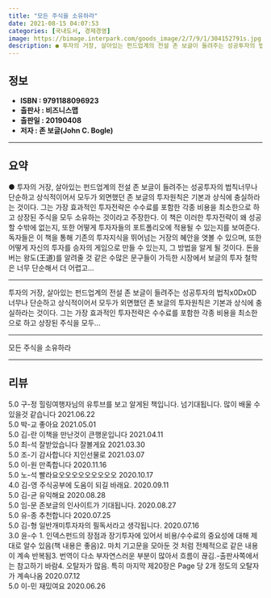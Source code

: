 ```yaml
---
title: "모든 주식을 소유하라"
date: 2021-08-15 04:07:53
categories: [국내도서, 경제경영]
image: https://bimage.interpark.com/goods_image/2/7/9/1/304152791s.jpg
description: ● 투자의 거장, 살아있는 펀드업계의 전설 존 보글이 들려주는 성공투자의 법칙너무나 단순하고 상식적이어서 모두가 외면했던 존 보글의 투자원칙은 기본과 상식에 충실하라는 것이다. 그는 가장 효과적인 투자전략은 수수료를 포함한 각종 비용을 최소한으로 하고 상장된 주식을 모두 소유하는 것이
---
```


## **정보**

- **ISBN : 9791188096923**
- **출판사 : 비즈니스맵**
- **출판일 : 20190408**
- **저자 : 존 보글(John C. Bogle)**

------



## **요약**

●  투자의 거장, 살아있는 펀드업계의 전설 존 보글이 들려주는 성공투자의 법칙너무나 단순하고 상식적이어서 모두가 외면했던 존 보글의 투자원칙은 기본과 상식에 충실하라는 것이다. 그는 가장 효과적인 투자전략은 수수료를 포함한 각종 비용을 최소한으로 하고 상장된 주식을 모두 소유하는 것이라고 주장한다. 이 책은 이러한 투자전략이 왜 성공할 수밖에 없는지, 또한 어떻게 투자자들의 포트폴리오에 적용될 수 있는지를 보여준다. 독자들은 이 책을 통해 기존의 투자지식을 뛰어넘는 거장의 혜안을 엿볼 수 있으며, 또한 어떻게 자신의 투자를 승자의 게임으로 만들 수 있는지, 그 방법을 알게 될 것이다. 돈을 버는 왕도(王道)를 알려줄 것 같은 수많은 문구들이 가득한 시장에서 보글의 투자 철학은 너무 단순해서 더 어렵고...

------

투자의 거장, 살아있는 펀드업계의 전설 존 보글이 들려주는 성공투자의 법칙x0Dx0D너무나 단순하고 상식적이어서 모두가 외면했던 존 보글의 투자원칙은 기본과 상식에 충실하라는 것이다. 그는 가장 효과적인 투자전략은 수수료를 포함한 각종 비용을 최소한으로 하고 상장된 주식을 모두... 

------


모든 주식을 소유하라 

------


## **리뷰** 

5.0 구-정 힐링여행자님의 유투브를 보고 알게된 책입니다.
넘기대됩니다. 많이 배울 수 있을것 같습니다 2021.06.22 <br/>5.0 박-교 좋아요 2021.05.01 <br/>5.0 김-란 이책을 만난것이 큰행운입니다  2021.04.11 <br/>5.0 최-석 잘받았습니다 잘볼게요 2021.03.30 <br/>5.0 조-기 감사합니다 지인선물로 2021.03.07 <br/>5.0 이-원 만족합니다 2020.11.16 <br/>5.0 노-석 빨라요오오오오오오오오오 2020.10.17 <br/>4.0 김-영 주식공부에 도움이 되길 바래요. 2020.09.11 <br/>5.0 김-균 유익해요 2020.08.28 <br/>5.0 임-문 존보글의 인사이트가 기대됩니다. 2020.08.27 <br/>5.0 유-종 추천합니다 2020.07.25 <br/>5.0 김-형 일반개미투자자의 필독서라고 생각됩니다. 2020.07.16 <br/>3.0 윤-수 1. 인덱스펀드의 장점과 장기투자에 있어서 비용/수수료의 중요성에 대해 제대로 알수 있음(책 내용은 좋음)2. 마치 기고문을 모아둔 것 처럼 전체적으로 같은 내용이 계속 반복됨3. 번역이 다소 부자연스러운 부분이 많아서 흐름이 끊김.-출판사쪽에서는 참고하기 바람4. 오탈자가 많음. 특히 마지막 제20장은 Page 당 2개 정도의 오탈자가 계속나옴 2020.07.12 <br/>5.0 이-민 재밌여요 2020.06.26 <br/>
